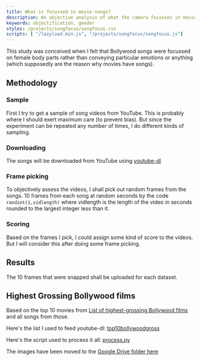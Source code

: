 ```yaml
---
title: What is focussed in movie songs?
description: An objective analysis of what the camera focusses in movie songs.
keywords: objectification, gender
styles: /projects/songfocus/songfocus.css
scripts: [ "/lazyload.min.js", "/projects/songfocus/songfocus.js"]
---
```

This study was conceived when I felt that Bollywood songs were focussed on female body parts rather than conveying particular emotions or anything (which supposedly are the reason why movies have songs).

## Methodology ##

### Sample ###
First I try to get a sample of song videos from YouTube. This is probably where I should exert maximum care (to prevent bias). But since the experiment can be repeated any number of times, I do different kinds of sampling.

### Downloading ###
The songs will be downloaded from YouTube using [youtube-dl](https://github.com/rg3/youtube-dl)

### Frame picking ###
To objectively assess the videos, I shall pick out random frames from the songs. 10 frames from each song at random seconds by the code `randint(1,vidlength)` where vidlength is the length of the video in seconds rounded to the largest integer less than it.

### Scoring ###
Based on the frames I pick, I could assign some kind of score to the videos. But I will consider this after doing some frame picking.

## Results ##
The 10 frames that were snapped shall be uploaded for each dataset.


## Highest Grossing Bollywood films ##
Based on the top 10 movies from [List of highest-grossing Bollywood films](https://en.wikipedia.org/wiki/List_of_highest-grossing_Bollywood_films) and all songs from those.

Here's the list I used to feed youtube-dl: [top10bollywoodgross](../projects/songfocus/top10bollywoodgross)

Here's the script used to process it all: [process.py](../projects/songfocus/process.py)

The images have been moved to the [Google Drive folder here](https://drive.google.com/folderview?id=0B0ot3d36B9StfjlBRnc4SGozSVhJUVBRaHlISWtQVWZjMERKRDVLUHFZUF9ZVWpXaFdzc1U&usp=sharing)
